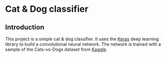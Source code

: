 # Cat & Dog classifier

## Introduction
This project is a simple cat & dog classifier. It uses the [Keras](https://keras.io/) deep learning library to build a convolutional neural network. The network is trained with a sample of the Cats-vs-Dogs dataset from [Kaggle](https://www.kaggle.com/datasets/shaunthesheep/microsoft-catsvsdogs-dataset).
